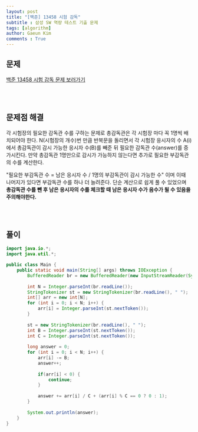 ```yaml
---
layout: post
title: "[백준] 13458 시험 감독"
subtitle : 삼성 SW 역량 테스트 기출 문제
tags: [algorithm]
author: Gaeun Kim
comments : True
---
```


<h2>문제</h2>

[백준 13458 시험 감독 문제 보러가기](https://www.acmicpc.net/problem/13458)

<br><br>

<h2>문제점 해결</h2>

각 시험장의 필요한 감독관 수를 구하는 문제로 총감독관은 각 시험장 마다 꼭 1명씩 배치되어야 한다. N(시험장의 개수)번 만큼 반복문을 돌리면서 각 시험장 응시자의 수 A(i)에서 총감독관이 감시 가능한 응시자 수(B)를 빼준 뒤 필요한 감독관 수(answer)를 증가시킨다. 만약 총감독관 1명만으로 감시가 가능하지 않는다면 추가로 필요한 부감독관의 수를 계산한다.

"필요한 부감독관 수 = 남은 응시자 수 / 1명의 부감독관이 감시 가능한 수" 이며 이때 나머지가 있다면 부감독관 수를 하나 더 늘려준다. 단순 계산으로 쉽게 풀 수 있었으며 **총감독관 수를 뺀 후 남은 응시자의 수를 체크할 때 남은 응시자 수가 음수가 될 수 있음을 주의해야한다.**

<br><br>

<h2>풀이</h2>

```java
import java.io.*;
import java.util.*;

public class Main {
	public static void main(String[] args) throws IOException {
		BufferedReader br = new BufferedReader(new InputStreamReader(System.in));
		
		int N = Integer.parseInt(br.readLine());
		StringTokenizer st = new StringTokenizer(br.readLine(), " ");
		int[] arr = new int[N];
		for (int i = 0; i < N; i++) {
			arr[i] = Integer.parseInt(st.nextToken());
		}
		
		st = new StringTokenizer(br.readLine(), " ");
		int B = Integer.parseInt(st.nextToken());
		int C = Integer.parseInt(st.nextToken());
		
		long answer = 0;
		for (int i = 0; i < N; i++) {
			arr[i] -= B;
			answer++;
			
			if(arr[i] < 0) {
				continue;
			}
			
			answer += arr[i] / C + (arr[i] % C == 0 ? 0 : 1);
		}
		
		System.out.println(answer);
	}
}
```

